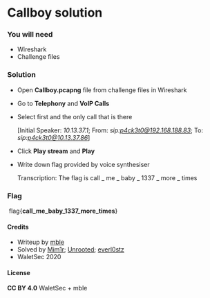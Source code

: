 # Callboy solution

### You will need

- Wireshark
- Challenge files

### Solution

- Open **Callboy.pcapng** file from challenge files in Wireshark

- Go to **Telephony** and **VoIP Calls**

- Select first and the only call that is there 

  [Initial Speaker: *10.13.37.1*; From: *sip:p4ck3t0@192.168.188.83*; To: *sip:p4ck3t0@10.13.37.86*]

- Click **Play stream** and **Play**

- Write down flag provided by voice synthesiser

  Transcription: The flag is call _ me _ baby _ 1337 _ more _ times

### Flag

​	flag{**call_me_baby_1337_more_times**}

#### Credits

- Writeup by [mble](https://ctftime.org/user/93848)
- Solved by [Mim1r](https://ctftime.org/user/86894); [Unrooted](https://ctftime.org/user/91420); [everl0stz](https://ctftime.org/user/85858)
- WaletSec 2020

#### License

**CC BY 4.0** WaletSec + mble

